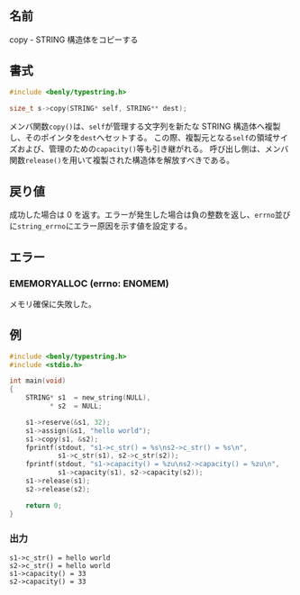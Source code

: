 ## 名前

copy - STRING 構造体をコピーする

## 書式

```c
#include <benly/typestring.h>

size_t s->copy(STRING* self, STRING** dest);
```

メンバ関数`copy()`は、`self`が管理する文字列を新たな STRING 構造体へ複製し、そのポインタを`dest`へセットする。
この際、複製元となる`self`の領域サイズおよび、管理のための`capacity()`等も引き継がれる。
呼び出し側は、メンバ関数`release()`を用いて複製された構造体を解放すべきである。

## 戻り値

成功した場合は 0 を返す。エラーが発生した場合は負の整数を返し、`errno`並びに`string_errno`にエラー原因を示す値を設定する。

## エラー

### EMEMORYALLOC (errno: ENOMEM)

メモリ確保に失敗した。

## 例

```c
#include <benly/typestring.h>
#include <stdio.h>

int main(void)
{
    STRING* s1  = new_string(NULL),
          * s2  = NULL;

    s1->reserve(&s1, 32);
    s1->assign(&s1, "hello world");
    s1->copy(s1, &s2);
    fprintf(stdout, "s1->c_str() = %s\ns2->c_str() = %s\n",
            s1->c_str(s1), s2->c_str(s2));
    fprintf(stdout, "s1->capacity() = %zu\ns2->capacity() = %zu\n",
            s1->capacity(s1), s2->capacity(s2));
    s1->release(s1);
    s2->release(s2);

    return 0;
}
```

### 出力

```
s1->c_str() = hello world
s2->c_str() = hello world
s1->capacity() = 33
s2->capacity() = 33
```
